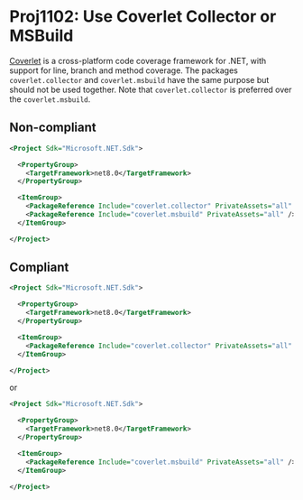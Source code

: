 ﻿---
parent: Other
ancestor: MSBuild
permalink: /rules/Proj1102
---

# Proj1102: Use Coverlet Collector or MSBuild
[Coverlet](https://github.com/coverlet-coverage/coverlet) is a cross-platform
code coverage framework for .NET, with support for line, branch and method
coverage. The packages `coverlet.collector` and `coverlet.msbuild` have the
same purpose but should not be used together. Note that `coverlet.collector` is
preferred over the `coverlet.msbuild`.

## Non-compliant
``` xml
<Project Sdk="Microsoft.NET.Sdk">

  <PropertyGroup>
    <TargetFramework>net8.0</TargetFramework>
  </PropertyGroup>

  <ItemGroup>
    <PackageReference Include="coverlet.collector" PrivateAssets="all" />
    <PackageReference Include="coverlet.msbuild" PrivateAssets="all" />
  </ItemGroup>

</Project>
```

## Compliant
``` xml
<Project Sdk="Microsoft.NET.Sdk">

  <PropertyGroup>
    <TargetFramework>net8.0</TargetFramework>
  </PropertyGroup>

  <ItemGroup>
    <PackageReference Include="coverlet.collector" PrivateAssets="all" />
  </ItemGroup>

</Project>
```

or

``` xml
<Project Sdk="Microsoft.NET.Sdk">

  <PropertyGroup>
    <TargetFramework>net8.0</TargetFramework>
  </PropertyGroup>

  <ItemGroup>
    <PackageReference Include="coverlet.msbuild" PrivateAssets="all" />
  </ItemGroup>

</Project>
```